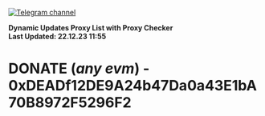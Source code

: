 [![Telegram channel](https://img.shields.io/endpoint?url=https://runkit.io/damiankrawczyk/telegram-badge/branches/master?url=https://t.me/n4z4v0d)](https://t.me/n4z4v0d) 

**Dynamic Updates Proxy List with Proxy Checker**  
**Last Updated: 22.12.23 11:55**

# DONATE (_any evm_) - 0xDEADf12DE9A24b47Da0a43E1bA70B8972F5296F2
